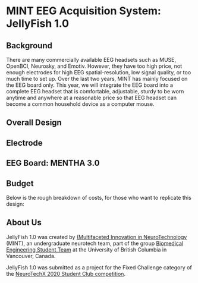 # MINT EEG Acquisition System: JellyFish 1.0

## Background
There are many commercially available EEG headsets such as MUSE, OpenBCI, Neurosky, and Emotiv. However, they have too high price, not enough electrodes for high EEG spatial-resolution, low signal quality, or too much time to set up. Over the last two years, MINT has mainly focused on the EEG board only. This year, we will integrate the EEG board into a complete EEG headset that is comfortable, adjustable, sturdy to be worn anytime and anywhere at a reasonable price so that EEG headset can become a common household device as a computer mouse.


## Overall Design

## Electrode

## EEG Board: MENTHA 3.0

## Budget
Below is the rough breakdown of costs, for those who want to replicate this design:

## About Us

JellyFish 1.0 was created by [(Multifaceted Innovation in NeuroTechnology](https://ubcmint.github.io/) (MINT), an undergraduate neurotech team, part of the group [Biomedical Engineering Student Team](http://www.ubcbest.com/) at the University of British Columbia in Vancouver, Canada.

JellyFish 1.0 was submitted as a project for the Fixed Challenge category of the [NeuroTechX 2020 Student Club competition](https://neurotechx.github.io/studentclubs/competition/).
